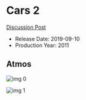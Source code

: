 # Cars 2

[Discussion Post](https://www.avsforum.com/threads/bass-eq-for-filtered-movies.2995212/post-58540464)

* Release Date: 2019-09-10
* Production Year: 2011

## Atmos

![img 0](https://i.imgur.com/HjspsLq.jpg)

![img 1](https://i.imgur.com/7Mf6FDj.png)

